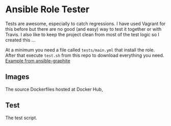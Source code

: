 # Ansible Role Tester

Tests are awesome, especially to catch regressions. I have used
Vagrant for this before but there are no good (and easy) way to
test it together or with Travis. I also like to keep the project
clean from most of the test logic so I created this ...

At a minimum you need a file called `tests/main.yml` that install
the role. After that execute `test.sh` from this repo to download
everything you need. [Example from ansible-graphite](https://github.com/nsg/ansible-graphite/blob/master/.travis.yml)

## Images

The source Dockerfiles hosted at Docker Hub,

## Test

The test script.
